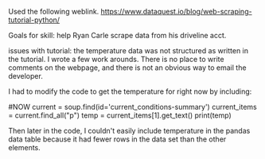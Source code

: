 Used the following weblink.
https://www.dataquest.io/blog/web-scraping-tutorial-python/

Goals for skill: help Ryan Carle scrape data from his driveline acct.

issues with tutorial: the temperature data was not structured as written in the tutorial.  I wrote a few work arounds.  There is no place to write comments on the webpage, and there is not an obvious way to email the developer.

I had to modify the code to get the temperature for right now by including:

  #NOW
  current = soup.find(id='current_conditions-summary')
  current_items = current.find_all("p")
  temp = current_items[1].get_text()
  print(temp)

Then later in the code, I couldn't easily include temperature in the pandas data table because it had fewer rows in the data set than the other elements.